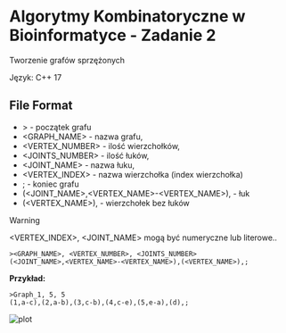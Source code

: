 # Algorytmy Kombinatoryczne w Bioinformatyce - Zadanie 2
Tworzenie grafów sprzężonych

Język: C++ 17

## File Format

- \> - początek grafu
- <GRAPH_NAME> - nazwa grafu,
- <VERTEX_NUMBER> - ilość wierzchołków,
- <JOINTS_NUMBER> - ilość łuków,
- <JOINT_NAME> - nazwa łuku,
- <VERTEX_INDEX> - nazwa wierzchołka (index wierzchołka)
- ; - koniec grafu
- (<JOINT_NAME>,<VERTEX_NAME>-<VERTEX_NAME>), - łuk
- (<VERTEX_NAME>), - wierzchołek bez łuków

> [!WARNING]  
> <VERTEX_INDEX>, <JOINT_NAME> mogą być numeryczne lub literowe..

```
><GRAPH_NAME>, <VERTEX_NUMBER>, <JOINTS_NUMBER>
(<JOINT_NAME>,<VERTEX_NAME>-<VERTEX_NAME>),(<VERTEX_NAME>),;
```

**Przykład:**

```
>Graph_1, 5, 5
(1,a-c),(2,a-b),(3,c-b),(4,c-e),(5,e-a),(d),;
```

![plot](.graphVisualization.png)

